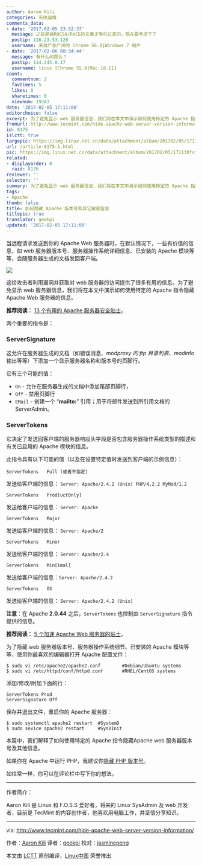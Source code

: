```yaml
---
author: Aaron Kili
categories: 系统运维
comments_data:
- date: '2017-02-05 23:52:37'
  message: 之前是被RHCSA/RHCE的文章才吸引过来的，现在要考虑下了
  postip: 116.23.53.126
  username: 来自广东广州的 Chrome 56.0|Windows 7 用户
- date: '2017-02-06 08:34:44'
  message: 有什么问题么？
  postip: 114.245.0.17
  username: linux [Chrome 55.0|Mac 10.11]
count:
  commentnum: 2
  favtimes: 5
  likes: 0
  sharetimes: 0
  viewnum: 19343
date: '2017-02-05 17:11:00'
editorchoice: false
excerpt: 为了避免显示 web 服务器信息，我们将在本文中演示如何使用特定的 Apache 指令隐藏 Apache Web 服务器的信息。
fromurl: http://www.tecmint.com/hide-apache-web-server-version-information/
id: 8175
islctt: true
largepic: https://img.linux.net.cn/data/attachment/album/201702/05/171130fvj1xjdftd2z1nf9.jpg
url: /article-8175-1.html
pic: https://img.linux.net.cn/data/attachment/album/201702/05/171130fvj1xjdftd2z1nf9.jpg.thumb.jpg
related:
- displayorder: 0
  raid: 8176
reviewer: ''
selector: ''
summary: 为了避免显示 web 服务器信息，我们将在本文中演示如何使用特定的 Apache 指令隐藏 Apache Web 服务器的信息。
tags:
- Apache
thumb: false
title: 如何隐藏 Apache 版本号和其它敏感信息
titlepic: true
translator: geekpi
updated: '2017-02-05 17:11:00'
---
```


当远程请求发送到你的 Apache Web 服务器时，在默认情况下，一些有价值的信息，如 web 服务器版本号、服务器操作系统详细信息、已安装的 Apache 模块等等，会随服务器生成的文档发回客户端。


![](/data/attachment/album/201702/05/171130fvj1xjdftd2z1nf9.jpg)


这给攻击者利用漏洞并获取对 web 服务器的访问提供了很多有用的信息。为了避免显示 web 服务器信息，我们将在本文中演示如何使用特定的 Apache 指令隐藏 Apache Web 服务器的信息。


**推荐阅读：** [13 个有用的 Apache 服务器安全贴士](http://www.tecmint.com/apache-security-tips/)。


两个重要的指令是：


### ServerSignature


这允许在服务器生成的文档（如错误消息、mod*proxy 的 ftp 目录列表、mod*info 输出等等）下添加一个显示服务器名称和版本号的页脚行。


它有三个可能的值：


* `On` - 允许在服务器生成的文档中添加尾部页脚行，
* `Off` - 禁用页脚行
* `EMail` - 创建一个 “**mailto:**” 引用；用于将邮件发送到所引用文档的 ServerAdmin。


### ServerTokens


它决定了发送回客户端的服务器响应头字段是否包含服务器操作系统类型的描述和有关已启用的 Apache 模块的信息。


此指令具有以下可能的值（以及在设置特定值时发送到客户端的示例信息）：



```
ServerTokens   Full (或者不指定) 

```

发送给客户端的信息： `Server: Apache/2.4.2 (Unix) PHP/4.2.2 MyMod/1.2`



```
ServerTokens   Prod[uctOnly] 

```

发送给客户端的信息： `Server: Apache`



```
ServerTokens   Major 

```

发送给客户端的信息： `Server: Apache/2`



```
ServerTokens   Minor 

```

发送给客户端的信息： `Server: Apache/2.4`



```
ServerTokens   Min[imal]

```

发送给客户端的信息：`Server: Apache/2.4.2`



```
ServerTokens   OS 

```

发送给客户端的信息： `Server: Apache/2.4.2 (Unix)`


**注意**：在 Apache **2.0.44** 之后，`ServerTokens` 也控制由 `ServerSignature` 指令提供的信息。


**推荐阅读：** [5 个加速 Apache Web 服务器的贴士](http://www.tecmint.com/apache-performance-tuning/)。


为了隐藏 web 服务器版本号、服务器操作系统细节、已安装的 Apache 模块等等，使用你最喜欢的编辑器打开 Apache 配置文件：



```
$ sudo vi /etc/apache2/apache2.conf        #Debian/Ubuntu systems
$ sudo vi /etc/httpd/conf/httpd.conf       #RHEL/CentOS systems 

```

添加/修改/附加下面的行：



```
ServerTokens Prod
ServerSignature Off 

```

保存并退出文件，重启你的 Apache 服务器：



```
$ sudo systemctl apache2 restart  #SystemD
$ sudo sevice apache2 restart     #SysVInit

```

本篇中，我们解释了如何使用特定的 Apache 指令隐藏Apache web 服务器版本号及其他信息。


如果你在 Apache 中运行 PHP，我建议你[隐藏 PHP 版本号](/article-8176-1.html)。


如往常一样，你可以在评论栏中写下你的想法。




---


作者简介：


Aaron Kili 是 Linux 和 F.O.S.S 爱好者，将来的 Linux SysAdmin 及 web 开发者，目前是 TecMint 的内容创作者，他喜欢用电脑工作，并坚信分享知识。




---


via: <http://www.tecmint.com/hide-apache-web-server-version-information/>


作者：[Aaron Kili](http://www.tecmint.com/author/aaronkili/) 译者：[geekpi](https://github.com/geekpi) 校对：[jasminepeng](https://github.com/jasminepeng)


本文由 [LCTT](https://github.com/LCTT/TranslateProject) 原创编译，[Linux中国](https://linux.cn/) 荣誉推出